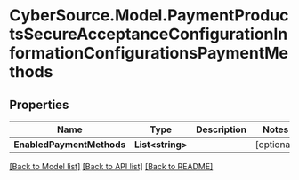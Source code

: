 # CyberSource.Model.PaymentProductsSecureAcceptanceConfigurationInformationConfigurationsPaymentMethods
## Properties

Name | Type | Description | Notes
------------ | ------------- | ------------- | -------------
**EnabledPaymentMethods** | **List&lt;string&gt;** |  | [optional] 

[[Back to Model list]](../README.md#documentation-for-models) [[Back to API list]](../README.md#documentation-for-api-endpoints) [[Back to README]](../README.md)

